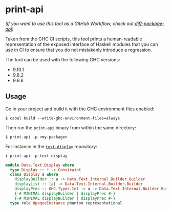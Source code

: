 # print-api

_(If you want to use this tool as a GitHub Workflow, check out [diff-package-api](https://github.com/Kleidukos/diff-package-api/))_

Taken from the GHC CI scripts, this tool prints a human-readable representation of the exposed interface of Haskell modules that you
can use in CI to ensure that you do not mistakenly introduce a regression.

The tool can be used with the following GHC versions:

* 9.10.1
* 9.8.2
* 9.6.6

## Usage

Go in your project and build it with the GHC environment files enabled:

```
$ cabal build --write-ghc-environment-files=always
```

Then run the `print-api` binary from within the same directory:

```
$ print-api -p <my-package>
```

For instance in the [`text-display`](https://github.com/haskell-text/text-display) repository:

```haskell
❯ print-api -p text-display

module Data.Text.Display where
  type Display :: * -> Constraint
  class Display a where
    displayBuilder :: a -> Data.Text.Internal.Builder.Builder
    displayList :: [a] -> Data.Text.Internal.Builder.Builder
    displayPrec :: GHC.Types.Int -> a -> Data.Text.Internal.Builder.Builder
    {-# MINIMAL displayBuilder | displayPrec #-}
    {-# MINIMAL displayBuilder | displayPrec #-}
  type role OpaqueInstance phantom representational
```
